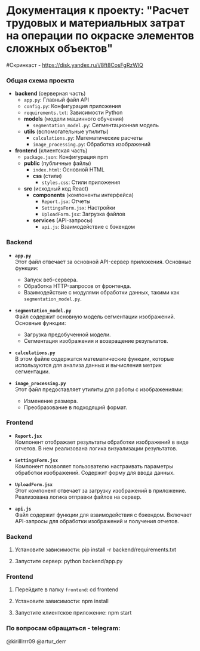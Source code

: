# Документация к проекту: "Расчет трудовых и материальных затрат на операции по окраске элементов сложных объектов"

#Скринкаст - https://disk.yandex.ru/i/8ft8CosFgRzWlQ

### Общая схема проекта

- **backend** (серверная часть)
  - `app.py`: Главный файл API
  - `config.py`: Конфигурация приложения
  - `requirements.txt`: Зависимости Python
  - **models** (модели машинного обучения)
    - `segmentation_model.py`: Сегментационная модель
  - **utils** (вспомогательные утилиты)
    - `calculations.py`: Математические расчеты
    - `image_processing.py`: Обработка изображений
- **frontend** (клиентская часть)
  - `package.json`: Конфигурация npm
  - **public** (публичные файлы)
    - `index.html`: Основной HTML
    - **css** (стили)
      - `styles.css`: Стили приложения
  - **src** (исходный код React)
    - **components** (компоненты интерфейса)
      - `Report.jsx`: Отчеты
      - `SettingsForm.jsx`: Настройки
      - `UploadForm.jsx`: Загрузка файлов
    - **services** (API-запросы)
      - `api.js`: Взаимодействие с бэкендом
### Backend

- **`app.py`**  
  Этот файл отвечает за основной API-сервер приложения. Основные функции:
  - Запуск веб-сервера.
  - Обработка HTTP-запросов от фронтенда.
  - Взаимодействие с модулями обработки данных, такими как `segmentation_model.py`.

- **`segmentation_model.py`**  
  Файл содержит основную модель сегментации изображений. Основные функции:
  - Загрузка предобученной модели.
  - Сегментация изображения и возвращение результатов.

- **`calculations.py`**  
  В этом файле содержатся математические функции, которые используются для анализа данных и вычисления метрик сегментации.

- **`image_processing.py`**  
  Этот файл предоставляет утилиты для работы с изображениями:
  - Изменение размера.
  - Преобразование в подходящий формат.
  

### Frontend

- **`Report.jsx`**  
  Компонент отображает результаты обработки изображений в виде отчетов. В нем реализована логика визуализации результатов.

- **`SettingsForm.jsx`**  
  Компонент позволяет пользователю настраивать параметры обработки изображений. Содержит форму для ввода данных.

- **`UploadForm.jsx`**  
  Этот компонент отвечает за загрузку изображений в приложение. Реализована логика отправки файлов на сервер.

- **`api.js`**  
  Файл содержит функции для взаимодействия с бэкендом. Включает API-запросы для обработки изображений и получения отчетов.


### Backend
1. Установите зависимости:
   pip install -r backend/requirements.txt

2. Запустите сервер:
   python backend/app.py

### Frontend
1. Перейдите в папку `frontend`:
   cd frontend

2. Установите зависимости:
   npm install

3. Запустите клиентское приложение:
   npm start

### По вопросам обращаться - telegram: 
@kirilllrrr09
@artur_derr
